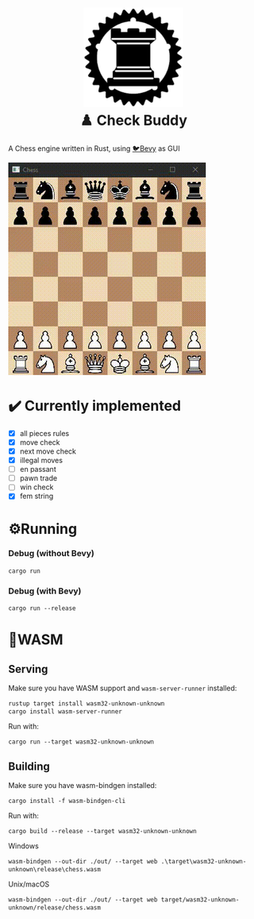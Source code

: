 <h1 align="center">
  <img src="assets/logo256.png" width=200 height=200/><br>
  ♟️ Check Buddy
  </a>
</h1>

<p>A Chess engine written in Rust, using <a href="https://github.com/bevyengine/bevy/" target="_blank">🐦Bevy</a> as GUI
</p>

![](assets/footage.gif)

# ✔️ Currently implemented
- [x] all pieces rules
- [x] move check
- [x] next move check
- [x] illegal moves
- [ ] en passant
- [ ] pawn trade
- [ ] win check
- [x] fem string

# ⚙️Running

### Debug (without Bevy)

```commandline
cargo run 
```

### Debug (with Bevy)

```commandline
cargo run --release
```

# 🧱WASM

## Serving

Make sure you have WASM support and `wasm-server-runner` installed:

```commandline
rustup target install wasm32-unknown-unknown
cargo install wasm-server-runner
```

Run with:

```commandline
cargo run --target wasm32-unknown-unknown
```

## Building

Make sure you have wasm-bindgen installed:

```commandline
cargo install -f wasm-bindgen-cli
```

Run with:

```commandline
cargo build --release --target wasm32-unknown-unknown
```
Windows
```
wasm-bindgen --out-dir ./out/ --target web .\target\wasm32-unknown-unknown\release\chess.wasm
```
Unix/macOS
```
wasm-bindgen --out-dir ./out/ --target web target/wasm32-unknown-unknown/release/chess.wasm
```
